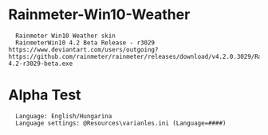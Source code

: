 # Rainmeter-Win10-Weather
~~~
  Rainmeter Win10 Weather skin
  RainmeterWin10 4.2 Beta Release - r3029 https://www.deviantart.com/users/outgoing?https://github.com/rainmeter/rainmeter/releases/download/v4.2.0.3029/Rainmeter-4.2-r3029-beta.exe
~~~

# Alpha Test
~~~
  Language: English/Hungarina
  Language settings: @Resources\varianles.ini (Language=####)
~~~
